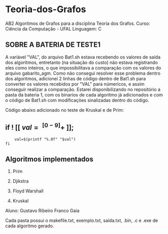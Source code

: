 # Teoria-dos-Grafos
AB2
Algoritmos de Grafos para a disciplina Teoria dos Grafos.
Curso: Ciência da Computação - UFAL
Linguagem: C

## SOBRE A BATERIA DE TESTE1

A variável "VAL", do arquivo Bat1.sh estava recebendo os valores de saída dos algoritmos, entretanto (na situação do custo) não estava registrando eles como inteiros, o que impossibilitava a comparação com os valores do arquivo gabarito_agm. 
Como não consegui resolver esse problema dentro dos algoritmos, adicionei 2 linhas de código dentro de Bat1.sh para converter os valores recebidos por "VAL" para númericos, e assim conseguir realizar a comparação. Estarei disponibilizando no repositório a pasta da bateria 1, com os binarios de cada algoritmo já adicionados e com o código de Bat1.sh com modificações sinalizadas dentro do código.

Código abaixo adicionado no teste de Kruskal e de Prim:

## if ! [[ $val =~ ^[0-9]+$ ]];
		val=$(printf "%.0f" "$val")
	fi

## Algoritmos implementados

1. Prim

2. Djikstra

3. Floyd Warshall

4. Kruskal

Aluno: Gustavo Ribeiro Franco Gaia

Cada pasta possui o makefile.txt, exemplo.txt, saida.txt, .bin, .c e .exe de cada algoritmo gerado.


